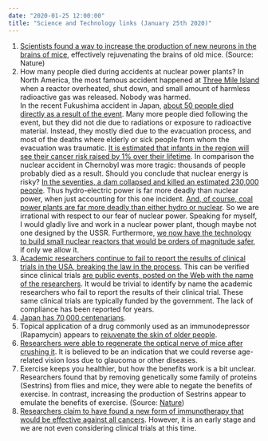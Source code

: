 ```yaml
---
date: "2020-01-25 12:00:00"
title: "Science and Technology links (January 25th 2020)"
---
```




1. [Scientists found a way to increase the production of new neurons in the brains of mice](https://www.nature.com/articles/s41467-019-14026-z), effectively rejuvenating the brains of old mice. (Source: Nature)
1. How many people died during accidents at nuclear power plants? In North America, the most famous accident happened at [Three Mile Island](https://fee.org/articles/three-mile-island-and-the-exaggerated-risk-of-nuclear-power/) when a reactor overheated, shut down, and small amount of harmless radioactive gas was released. Nobody was harmed.<br/>
In the recent Fukushima accident in Japan, [about 50 people died directly as a result of the event](https://ourworldindata.org/what-was-the-death-toll-from-chernobyl-and-fukushima). Many more people died following the event, but they did not die due to radiations or exposure to radioactive material. Instead, they mostly died due to the evacuation process, and most of the deaths where elderly or sick people from whom the evacuation was traumatic. [It is estimated that infants in the region will see their cancer risk raised by 1% over their lifetime](https://en.wikipedia.org/wiki/Fukushima_Daiichi_nuclear_disaster_casualties). In comparison the nuclear accident in Chernobyl was more tragic: thousands of people probably died as a result. Should you conclude that nuclear energy is risky? [In the seventies, a dam collapsed and killed an estimated 230,000 people](https://www.ozy.com/flashback/230000-died-in-a-dam-collapse-that-china-kept-secret-for-years/91699/). Thus hydro-electric power is far more deadly than nuclear power, when just accounting for this one incident. [And, of course, coal power plants are far more deadly than either hydro or nuclear](https://www.newscientist.com/article/mg20928053.600-fossil-fuels-are-far-deadlier-than-nuclear-power/). So we are irrational with respect to our fear of nuclear power. Speaking for myself, I would gladly live and work in a nuclear power plant, though maybe not one designed by the USSR. Furthermore, [we now have the technology to build small nuclear reactors that would be orders of magnitude safer](https://www.wired.com/story/the-next-nuclear-plants-will-be-small-svelte-and-safer/), if only we allow it.
1. [Academic researchers continue to fail to report the results of clinical trials in the USA, breaking the law in the process](https://www.thelancet.com/journals/lancet/article/PIIS0140-6736(19)33220-9/fulltext). This can be verified since clinical trials [are public events, posted on the Web with the name of the researchers](https://clinicaltrials.gov/). It would be trivial to identify by name the academic researchers who fail to report the results of their clinical trial. These same clinical trials are typically funded by the government. The lack of compliance has been reported for years.
1. [Japan has 70,000 centenarians](https://www.japantimes.co.jp/news/2019/09/13/national/japan-centenarians-top-70000/).
1. Topical application of a drug commonly used as an immunodepressor (Rapamycin) appears to [rejuvenate the skin of older people](https://doi.org/10.1007/s11357-019-00113-y).
1. [Researchers were able to regenerate the optical nerve of mice after crushing it](https://www.biorxiv.org/content/10.1101/710210v1). It is believed to be an indication that we could reverse age-related vision loss due to glaucoma or other diseases.
1. Exercise keeps you healthier, but how the benefits work is a bit unclear. Researchers found that by removing genetically some family of proteins (Sestrins) from flies and mice, they were able to negate the benefits of exercise. In contrast, increasing the production of Sestrins appear to emulate the benefits of exercise. (Source: [Nature](https://www.nature.com/articles/s41467-019-13442-5))
1. [Researchers claim to have found a new form of immunotherapy that would be effective against all cancers](https://www.bbc.com/news/health-51182451). However, it is an early stage and we are not even considering clinical trials at this time.



